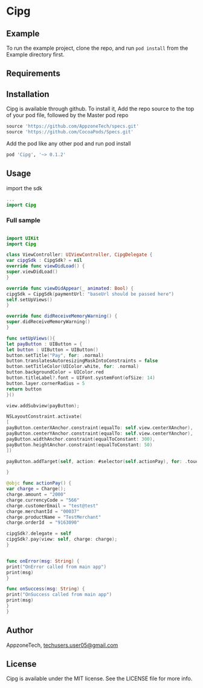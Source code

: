 # Cipg

## Example

To run the example project, clone the repo, and run `pod install` from the Example directory first.

## Requirements

## Installation

Cipg is available through github. To install
it,  Add the repo source to the top of your pod file, followed by the Master pod repo

```ruby
source 'https://github.com/AppzoneTech/specs.git'
source 'https://github.com/CocoaPods/Specs.git'
```

Add the pod like any other pod and run pod install

```ruby
pod 'Cipg', '~> 0.1.2'
```

## Usage

import the sdk 

```swift
...
import Cipg
```

###  Full sample
```swift

import UIKit
import Cipg

class ViewController: UIViewController, CipgDelegate {
var cipgSdk : CipgSdk? = nil
override func viewDidLoad() {
super.viewDidLoad()
}

override func viewDidAppear(_ animated: Bool) {
cipgSdk = CipgSdk(paymentUrl: "baseUrl should be passed here")
self.setUpViews()
}

override func didReceiveMemoryWarning() {
super.didReceiveMemoryWarning()
}

func setUpViews(){
let payButton : UIButton = {
let button : UIButton = UIButton()
button.setTitle("Pay", for: .normal)
button.translatesAutoresizingMaskIntoConstraints = false
button.setTitleColor(UIColor.white, for: .normal)
button.backgroundColor = UIColor.red
button.titleLabel?.font = UIFont.systemFont(ofSize: 14)
button.layer.cornerRadius = 5
return button
}()

view.addSubview(payButton);

NSLayoutConstraint.activate(
[
payButton.centerXAnchor.constraint(equalTo: self.view.centerXAnchor),
payButton.centerYAnchor.constraint(equalTo: self.view.centerYAnchor),
payButton.widthAnchor.constraint(equalToConstant: 300),
payButton.heightAnchor.constraint(equalToConstant: 50)
])

payButton.addTarget(self, action: #selector(self.actionPay), for: .touchUpInside)

}

@objc func actionPay() {
var charge = Charge();
charge.amount = "2000"
charge.currencyCode = "566"
charge.customerEmail = "test@test"
charge.merchantId = "00037"
charge.productName = "TestMerchant"
charge.orderId  = "9163090"

cipgSdk?.delegate = self
cipgSdk?.pay(view: self, charge: charge);
}


func onError(msg: String) {
print("OnError called from main app")
print(msg)
}

func onSuccess(msg: String) {
print("OnSuccess called from main app")
print(msg)
}
}
```



## Author

AppzoneTech, techusers.user05@gmail.com

## License

Cipg is available under the MIT license. See the LICENSE file for more info.
